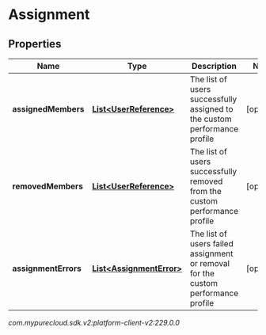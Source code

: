 # Assignment


## Properties

| Name | Type | Description | Notes |
| ------------ | ------------- | ------------- | ------------- |
| **assignedMembers** | [**List&lt;UserReference&gt;**](UserReference) | The list of users successfully assigned to the custom performance profile |  [optional] |
| **removedMembers** | [**List&lt;UserReference&gt;**](UserReference) | The list of users successfully removed from the custom performance profile |  [optional] |
| **assignmentErrors** | [**List&lt;AssignmentError&gt;**](AssignmentError) | The list of users failed assignment or removal for the custom performance profile |  [optional] |




_com.mypurecloud.sdk.v2:platform-client-v2:229.0.0_
